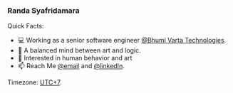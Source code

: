 ### Randa Syafridamara

Quick Facts:
- ‍💻 Working as a senior software engineer [@Bhumi Varta Technologies](https://bvarta.com/id/home/).
- 🎨 A balanced mind between art and logic.
- 🤔 Interested in human behavior and art
- 📫 Reach Me [@email](mailto:working.rsyafridamara@gmail.com) and [@linkedIn](https://www.linkedin.com/in/rsyafridamara/).

Timezone: [UTC+7](https://time.is/id/UTC+7).

